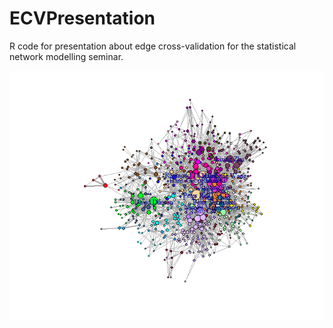 # ECVPresentation

R code for presentation about edge cross-validation for the statistical network modelling seminar.

![](coloredClusters.png)
